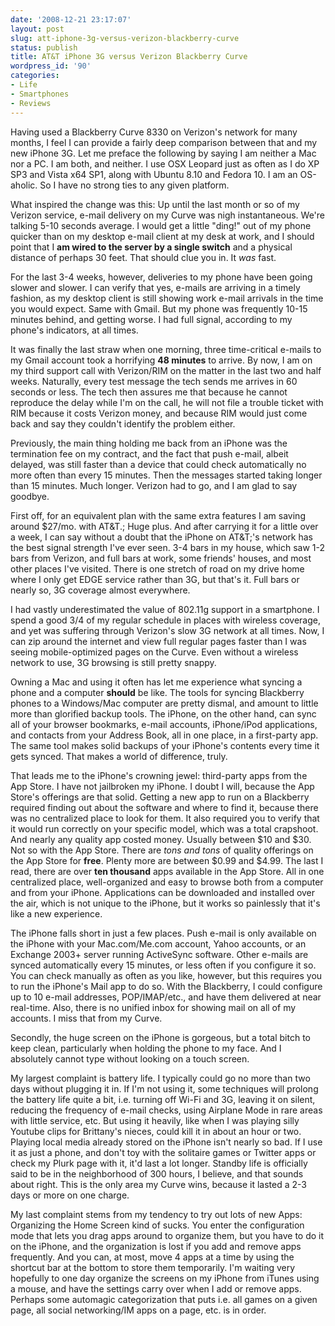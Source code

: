 ```yaml
---
date: '2008-12-21 23:17:07'
layout: post
slug: att-iphone-3g-versus-verizon-blackberry-curve
status: publish
title: AT&T iPhone 3G versus Verizon Blackberry Curve
wordpress_id: '90'
categories:
- Life
- Smartphones
- Reviews
---
```


Having used a Blackberry Curve 8330 on Verizon's network for many months, I
feel I can provide a fairly deep comparison between that and my new iPhone 3G.
Let me preface the following by saying I am neither a Mac nor a PC. I am both,
and neither. I use OSX Leopard just as often as I do XP SP3 and Vista x64 SP1,
along with Ubuntu 8.10 and Fedora 10. I am an OS-aholic. So I have no strong
ties to any given platform.

What inspired the change was this: Up until the last month or so of my Verizon
service, e-mail delivery on my Curve was nigh instantaneous. We're talking
5-10 seconds average. I would get a little "ding!" out of my phone quicker
than on my desktop e-mail client at my desk at work, and I should point that I
**am wired to the server by a single switch** and a physical distance of
perhaps 30 feet. That should clue you in. It _was_ fast.

For the last 3-4 weeks, however, deliveries to my phone have been going slower
and slower. I can verify that yes, e-mails are arriving in a timely fashion,
as my desktop client is still showing work e-mail arrivals in the time you
would expect. Same with Gmail. But my phone was frequently 10-15 minutes
behind, and getting worse. I had full signal, according to my phone's
indicators, at all times.
<!--more-->

It was finally the last straw when one morning, three time-critical e-mails to
my Gmail account took a horrifying **48 minutes** to arrive. By now, I am on
my third support call with Verizon/RIM on the matter in the last two and half
weeks. Naturally, every test message the tech sends me arrives in 60 seconds
or less. The tech then assures me that because he cannot reproduce the delay
while I'm on the call, he will not file a trouble ticket with RIM because it
costs Verizon money, and because RIM would just come back and say they
couldn't identify the problem either.

Previously, the main thing holding me back from an iPhone was the termination
fee on my contract, and the fact that push e-mail, albeit delayed, was still
faster than a device that could check automatically no more often than every
15 minutes. Then the messages started taking longer than 15 minutes. Much
longer. Verizon had to go, and I am glad to say goodbye.

First off, for an equivalent plan with the same extra features I am saving
around $27/mo. with AT&T.; Huge plus. And after carrying it for a little over
a week, I can say without a doubt that the iPhone on AT&T;'s network has the
best signal strength I've ever seen. 3-4 bars in my house, which saw 1-2 bars
from Verizon, and full bars at work, some friends' houses, and most other
places I've visited. There is one stretch of road on my drive home where I
only get EDGE service rather than 3G, but that's it. Full bars or nearly so,
3G coverage almost everywhere.

I had vastly underestimated the value of 802.11g support in a smartphone. I
spend a good 3/4 of my regular schedule in places with wireless coverage, and
yet was suffering through Verizon's slow 3G network at all times. Now, I can
zip around the internet and view full regular pages faster than I was seeing
mobile-optimized pages on the Curve. Even without a wireless network to use,
3G browsing is still pretty snappy.

Owning a Mac and using it often has let me experience what syncing a phone and
a computer **should** be like. The tools for syncing Blackberry phones to a
Windows/Mac computer are pretty dismal, and amount to little more than
glorified backup tools. The iPhone, on the other hand, can sync all of your
browser bookmarks, e-mail accounts, iPhone/iPod applications, and contacts
from your Address Book, all in one place, in a first-party app. The same tool
makes solid backups of your iPhone's contents every time it gets synced. That
makes a world of difference, truly.

That leads me to the iPhone's crowning jewel: third-party apps from the App
Store. I have not jailbroken my iPhone. I doubt I will, because the App
Store's offerings are that solid. Getting a new app to run on a Blackberry
required finding out about the software and where to find it, because there
was no centralized place to look for them. It also required you to verify that
it would run correctly on your specific model, which was a total crapshoot.
And nearly any quality app costed money. Usually between $10 and $30. Not so
with the App Store. There are _tons and tons_ of quality offerings on the App
Store for **free**. Plenty more are between $0.99 and $4.99. The last I read,
there are over **ten thousand** apps available in the App Store. All in one
centralized place, well-organized and easy to browse both from a computer and
from your iPhone. Applications can be downloaded and installed over the air,
which is not unique to the iPhone, but it works so painlessly that it's like a
new experience.

The iPhone falls short in just a few places. Push e-mail is only available on
the iPhone with your Mac.com/Me.com account, Yahoo accounts, or an Exchange
2003+ server running ActiveSync software. Other e-mails are synced
automatically every 15 minutes, or less often if you configure it so. You can
check manually as often as you like, however, but this requires you to run the
iPhone's Mail app to do so. With the Blackberry, I could configure up to 10
e-mail addresses, POP/IMAP/etc., and have them delivered at near real-time.
Also, there is no unified inbox for showing mail on all of my accounts. I miss
that from my Curve.

Secondly, the huge screen on the iPhone is gorgeous, but a total bitch to keep
clean, particularly when holding the phone to my face. And I absolutely cannot
type without looking on a touch screen.

My largest complaint is battery life. I typically could go no more than two
days without plugging it in. If I'm not using it, some techniques will prolong
the battery life quite a bit, i.e. turning off Wi-Fi and 3G, leaving it on
silent, reducing the frequency of e-mail checks, using Airplane Mode in rare
areas with little service, etc. But using it heavily, like when I was playing
silly Youtube clips for Brittany's nieces, could kill it in about an hour or
two. Playing local media already stored on the iPhone isn't nearly so bad. If
I use it as just a phone, and don't toy with the solitaire games or Twitter
apps or check my Plurk page with it, it'd last a lot longer. Standby life is
officially said to be in the neighborhood of 300 hours, I believe, and that
sounds about right. This is the only area my Curve wins, because it lasted a
2-3 days or more on one charge.

My last complaint stems from my tendency to try out lots of new Apps:
Organizing the Home Screen kind of sucks. You enter the configuration mode
that lets you drag apps around to organize them, but you have to do it on the
iPhone, and the organization is lost if you add and remove apps frequently.
And you can, at most, move 4 apps at a time by using the shortcut bar at the
bottom to store them temporarily. I'm waiting very hopefully to one day
organize the screens on my iPhone from iTunes using a mouse, and have the
settings carry over when I add or remove apps. Perhaps some automagic
categorization that puts i.e. all games on a given page, all social
networking/IM apps on a page, etc. is in order.

